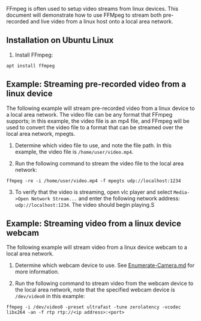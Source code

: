 FFmpeg is often used to setup video streams from linux devices. This document will demonstrate how to use FFMpeg to stream both pre-recorded and live video from a linux host onto a local area network.

## Installation on Ubuntu Linux

1. Install FFmpeg:

```apt install ffmpeg```

## Example: Streaming pre-recorded video from a linux device

The following example will stream pre-recorded video from a linux device to a local area network. The video file can be any format that FFmpeg supports; in this example, the video file is an mp4 file, and FFmpeg will be used to convert the video file to a format that can be streamed over the local area network, mpegts.

1. Determine which video file to use, and note the file path.  In this example, the video file is `/home/user/video.mp4`.

2. Run the following command to stream the video file to the local area network:

```
ffmpeg -re -i /home/user/video.mp4 -f mpegts udp://localhost:1234
```

3. To verify that the video is streaming, open vlc player and select `Media->Open Network Stream...` and enter the following network address: `udp://localhost:1234`. The video should begin playing.S

## Example: Streaming video from a linux device webcam 

The following example will stream video from a linux device webcam to a local area network. 

1. Determine which webcam device to use.  See [Enumerate-Camera.md](Enumerate-Camera.md) for more information.

2. Run the following command to stream video from the webcam device to the local area network, note that the specified webcam device is `/dev/video0` in this example:

```
ffmpeg -i /dev/video0 -preset ultrafast -tune zerolatency -vcodec libx264 -an -f rtp rtp://<ip address>:<port>
```